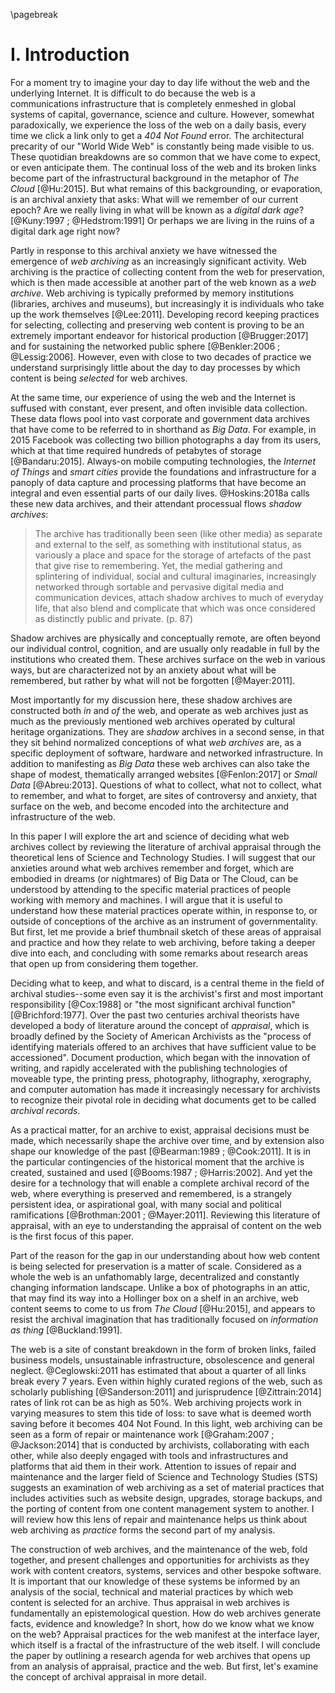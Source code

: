 \pagebreak

# I. Introduction

For a moment try to imagine your day to day life without the web and the underlying Internet. It is difficult to do because the web is a communications infrastructure that is completely enmeshed in global systems of capital, governance, science and culture. However, somewhat paradoxically, we experience the loss of the web on a daily basis, every time we click a link only to get a *404 Not Found* error. The architectural precarity of our "World Wide Web" is constantly being made visible to us. These quotidian breakdowns are so common that we have come to expect, or even anticipate them. The continual loss of the web and its broken links become part of the infrastructural background in the metaphor of *The Cloud* [@Hu:2015]. But what remains of this backgrounding, or evaporation, is an archival anxiety that asks: What will we remember of our current epoch? Are we really living in what will be known as a *digital dark age*? [@Kuny:1997 ; @Hedstrom:1991] Or perhaps we are living in the ruins of a digital dark age right now?

Partly in response to this archival anxiety we have witnessed the emergence of *web archiving* as an increasingly significant activity. Web archiving is the practice of collecting content from the web for preservation, which is then made accessible at another part of the web known as a *web archive*. Web archiving is typically preformed by memory institutions (libraries, archives and museums), but increasingly it is individuals who take up the work themselves [@Lee:2011]. Developing record keeping practices for selecting, collecting and preserving web content is proving to be an extremely important endeavor for historical production [@Brugger:2017] and for sustaining the networked public sphere [@Benkler:2006 ; @Lessig:2006]. However, even with close to two decades of practice we understand surprisingly little about the day to day processes by which content is being *selected* for web archives. 

At the same time, our experience of using the web and the Internet is suffused with constant, ever present, and often invisible data collection. These data flows pool into vast corporate and government data archives that have come to be referred to in shorthand as *Big Data*. For example, in 2015 Facebook was collecting two billion photographs a day from its users, which at that time required hundreds of petabytes of storage [@Bandaru:2015]. Always-on mobile computing technologies, the *Internet of Things* and *smart cities* provide the foundations and infrastructure for a panoply of data capture and processing platforms that have become an integral and even essential parts of our daily lives. @Hoskins:2018a calls these new data archives, and their attendant processual flows *shadow archives*:

> The archive has traditionally been seen (like other media) as separate 
> and external to the self, as something with institutional status, as
> variously a place and space for the storage of artefacts of the past 
> that give rise to remembering. Yet, the medial gathering and splintering 
> of individual, social and cultural imaginaries, increasingly networked 
> through sortable and pervasive digital media and communication devices, 
> attach shadow archives to much of everyday life, that also blend and 
> complicate that which was once considered as distinctly public and private.
> (p. 87)

Shadow archives are physically and conceptually remote, are often beyond our individual control, cognition, and are usually only readable in full by the institutions who created them. These archives surface on the web in various ways, but are characterized not by an anxiety about what will be remembered, but rather by what will not be forgotten [@Mayer:2011].

Most importantly for my discussion here, these shadow archives are constructed both *in* and *of* the web, and operate as web archives just as much as the previously mentioned web archives operated by cultural heritage organizations. They are *shadow* archives in a second sense, in that they sit behind normalized conceptions of what *web archives* are, as a specific deployment of software, hardware and networked infrastructure. In addition to manifesting as *Big Data* these web archives can also take the shape of modest, thematically arranged websites [@Fenlon:2017] or *Small Data* [@Abreu:2013]. Questions of what to collect, what not to collect, what to remember, and what to forget, are sites of controversy and anxiety, that surface on the web, and become encoded into the architecture and infrastructure of the web.
 
In this paper I will explore the art and science of deciding what web archives collect by reviewing the literature of archival appraisal through the theoretical lens of Science and Technology Studies. I will suggest that our anxieties around what web archives remember and forget, which are embodied in dreams (or nightmares) of Big Data or The Cloud, can be understood by attending to the specific material practices of people working with memory and machines. I will argue that it is useful to understand how these material practices operate within, in response to, or outside of conceptions of the archive as an instrument of governmentality. But first, let me provide a brief thumbnail sketch of these areas of appraisal and practice and how they relate to web archiving, before taking a deeper dive into each, and concluding with some remarks about research areas that open up from considering them together.

Deciding what to keep, and what to discard, is a central theme in the field of archival studies--some even say it is the archivist's first and most important responsibility [@Cox:1988] or "the most significant archival function" [@Brichford:1977]. Over the past two centuries archival theorists have developed a body of literature around the concept of *appraisal*, which is broadly defined by the Society of American Archivists as the "process of identifying materials offered to an archives that have sufficient value to be accessioned". Document production, which began with the innovation of writing, and rapidly accelerated with the publishing technologies of moveable type, the printing press, photography, lithography, xerography, and computer automation has made it increasingly necessary for archivists to recognize their pivotal role in deciding what documents get to be called *archival records*.

As a practical matter, for an archive to exist, appraisal decisions must be made, which necessarily shape the archive over time, and by extension also shape our knowledge of the past [@Bearman:1989 ; @Cook:2011]. It is in the particular contingencies of the historical moment that the archive is created, sustained and used [@Booms:1987 ; @Harris:2002]. And yet the desire for a technology that will enable a complete archival record of the web, where everything is preserved and remembered, is a strangely persistent idea, or aspirational goal, with many social and political ramifications [@Brothman:2001 ; @Mayer:2011]. Reviewing this literature of appraisal, with an eye to understanding the appraisal of content on the web is the first focus of this paper.

Part of the reason for the gap in our understanding about how web content is being selected for preservation is a matter of scale. Considered as a whole the web is an unfathomably large, decentralized and constantly changing information landscape. Unlike a box of photographs in an attic, that may find its way into a Hollinger box on a shelf in an archive, web content seems to come to us from *The Cloud* [@Hu:2015], and appears to resist the archival imagination that has traditionally focused on *information as thing* [@Buckland:1991].

The web is a site of constant breakdown in the form of broken links, failed business models, unsustainable infrastructure, obsolescence and general neglect. @Ceglowski:2011 has estimated that about a quarter of all links break every 7 years. Even within highly curated regions of the web, such as scholarly publishing [@Sanderson:2011] and jurisprudence [@Zittrain:2014] rates of link rot can be as high as 50%. Web archiving projects work in varying measures to stem this tide of loss: to save what is deemed worth saving before it becomes 404 Not Found. In this light, web archiving can be seen as a form of repair or maintenance work [@Graham:2007 ; @Jackson:2014] that is conducted by archivists, collaborating with each other, while also deeply engaged with tools and infrastructures and platforms that aid them in their work. Attention to issues of repair and maintenance and the larger field of Science and Technology Studies (STS) suggests an examination of web archiving as a set of material practices that includes activities such as website design, upgrades, storage backups, and the porting of content from one content management system to another. I will review how this lens of repair and maintenance helps us think about web archiving as *practice* forms the second part of my analysis.

The construction of web archives, and the maintenance of the web, fold together, and present challenges and opportunities for archivists as they work  with content creators, systems, services and other bespoke software. It is important that our knowledge of these systems be informed by an analysis of the social, technical and material practices by which web content is selected for an archive. Thus appraisal in web archives is fundamentally an epistemological question. How do web archives generate facts, evidence and knowledge? In short, how do we know what we know on the web? Appraisal practices for the web manifest at the interface layer, which itself is a fractal of the infrastructure of the web itself. I will conclude the paper by outlining a research agenda for web archives that opens up from an analysis of appraisal, practice and the web. But first, let's examine the concept of archival appraisal in more detail.


